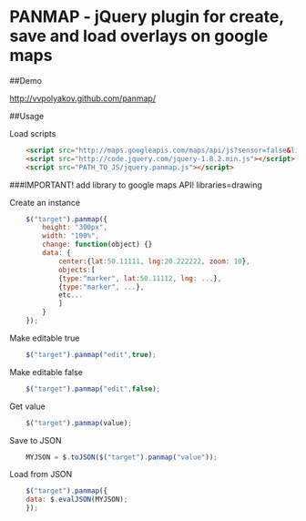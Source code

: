 PANMAP - jQuery plugin for create, save and load overlays on google maps
========================================================================

##Demo

http://vvpolyakov.github.com/panmap/

##Usage

Load scripts
````html
    <script src="http://maps.googleapis.com/maps/api/js?sensor=false&libraries=drawing"></script>
    <script src="http://code.jquery.com/jquery-1.8.2.min.js"></script>
    <script src="PATH_TO_JS/jquery.panmap.js"></script>
````
###IMPORTANT! add library to google maps API! libraries=drawing

Create an instance
````javascript
    $("target").panmap({
        height: "300px",
        width: "100%",
        change: function(object) {}
        data: {
            center:{lat:50.11111, lng:20.222222, zoom: 10},
            objects:[
        	{type:"marker", lat:50.11112, lng: ...},
        	{type:"marker", ...},
        	etc...
            ]
        }
    });
````
Make editable true
````javascript
    $("target").panmap("edit",true);
````
Make editable false
````javascript
    $("target").panmap("edit",false);
````
Get value
````javascript
    $("target").panmap(value);
````
Save to JSON
````javascript
    MYJSON = $.toJSON($("target").panmap("value"));
````
Load from JSON
````javascript
    $("target").panmap({
	data: $.evalJSON(MYJSON);
    });
````
